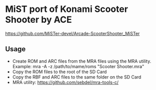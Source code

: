 # MiST port of Konami Scooter Shooter by ACE

https://github.com/MiSTer-devel/Arcade-ScooterShooter_MiSTer

## Usage

- Create ROM and ARC files from the MRA files using the MRA utility.
  Example: mra -A -z /path/to/mame/roms "Scooter Shooter.mra"
- Copy the ROM files to the root of the SD Card
- Copy the RBF and ARC files to the same folder on the SD Card
- MRA utility: https://github.com/sebdel/mra-tools-c/